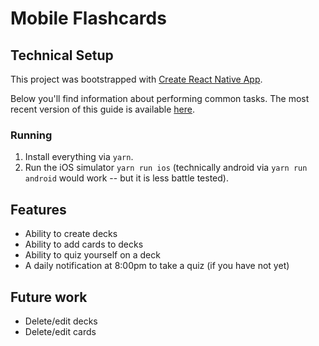 # Mobile Flashcards

## Technical Setup

This project was bootstrapped with [Create React Native App](https://github.com/react-community/create-react-native-app).

Below you'll find information about performing common tasks. The most recent version of this guide is available [here](https://github.com/react-community/create-react-native-app/blob/master/react-native-scripts/template/README.md).

### Running

1. Install everything via `yarn`.
2. Run the iOS simulator `yarn run ios` (technically android via `yarn run android` would work -- but it is less battle tested).

## Features

- Ability to create decks
- Ability to add cards to decks
- Ability to quiz yourself on a deck
- A daily notification at 8:00pm to take a quiz (if you have not yet)

## Future work

- Delete/edit decks
- Delete/edit cards
